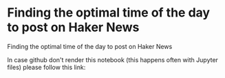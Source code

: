 # Finding the optimal time of the day to post on Haker News
Finding the optimal time of the day to post on Haker News

In case github don't render this notebook (this happens often with Jupyter files) please follow this link:

